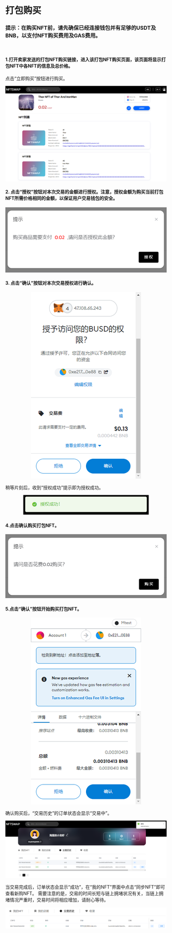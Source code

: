 # 打包购买
### 提示：在购买NFT前，请先确保已经连接钱包并有足够的USDT及BNB，以支付NFT购买费用及GAS费用。
<br/>

#### 1.打开卖家发送的打包NFT购买链接，进入该打包NFT购买页面，该页面将显示打包NFT中各NFT的信息及总价格。
点击“立即购买”按钮进行购买。
 
<div align=center>
  <img src="https://github.com/NFTswapWhitePaper/Pictures/blob/main/%E6%89%93%E5%8C%85%E8%B4%AD%E4%B9%B0%E7%AB%8B%E5%8D%B3%E8%B4%AD%E4%B9%B0.png">
</div>
 
 
#### 2. 点击“授权”按钮对本次交易的金额进行授权。注意，授权金额为购买当前打包NFT所需价格相同的金额，以保证用户交易钱包的安全。

<div align=center>
  <img src="https://github.com/NFTswapWhitePaper/Pictures/blob/main/%E6%89%93%E5%8C%85%E8%B4%AD%E4%B9%B0%E8%B4%AD%E4%B9%B0%E6%8E%88%E6%9D%83.png">
</div> 
 
#### 3. 点击“确认”按钮对本次交易授权进行确认。
 
<div align=center>
  <img src="https://github.com/NFTswapWhitePaper/Pictures/blob/main/%E6%89%93%E5%8C%85%E8%B4%AD%E4%B9%B0%E6%8E%88%E6%9D%83%E7%A1%AE%E8%AE%A4.png">
</div> 
 
稍等片刻后，收到“授权成功”提示即为授权成功。

<div align=center>
  <img src="https://github.com/NFTswapWhitePaper/Pictures/blob/main/%E6%89%93%E5%8C%85%E8%B4%AD%E4%B9%B0%E7%A1%AE%E8%AE%A4%E6%8E%88%E6%9D%83%E6%88%90%E5%8A%9F.png">
</div> 

#### 4.点击确认购买打包NFT。
 
<div align=center>
  <img src="https://github.com/NFTswapWhitePaper/Pictures/blob/main/%E6%89%93%E5%8C%85%E8%B4%AD%E4%B9%B0%E8%8A%B1%E8%B4%B9%E8%B4%AD%E4%B9%B0.png">
</div> 
 
#### 5.点击“确认”按钮开始购买打包NFT。

<div align=center>
  <img src="https://github.com/NFTswapWhitePaper/Pictures/blob/main/%E6%89%93%E5%8C%85%E8%B4%AD%E4%B9%B0%E8%B4%AD%E4%B9%B0%E7%A1%AE%E8%AE%A4.png">
</div> 

确认购买后，“交易历史”的订单状态会显示“交易中”。

<div align=center>
  <img src="https://github.com/NFTswapWhitePaper/Pictures/blob/main/%E6%89%93%E5%8C%85%E4%BA%A4%E6%98%93%E8%B4%AD%E4%B9%B0%E6%88%90%E5%8A%9F%E4%BA%A4%E6%98%93%E4%B8%AD.png">
</div>

当交易完成后，订单状态会显示“成功”，在“我的NFT”界面中点击“同步NFT”即可查看新购NFT。
需要注意的是，交易的时间长短与链上拥堵状况有关，当链上拥堵情况严重时，交易时间将相应增加，请耐心等待。

<div align=center>
  <img src="https://github.com/NFTswapWhitePaper/Pictures/blob/main/%E6%89%93%E5%8C%85%E4%BA%A4%E6%98%93%E8%B4%AD%E4%B9%B0%E5%AE%8C%E5%85%A8%E6%88%90%E5%8A%9F.png">
</div> 

